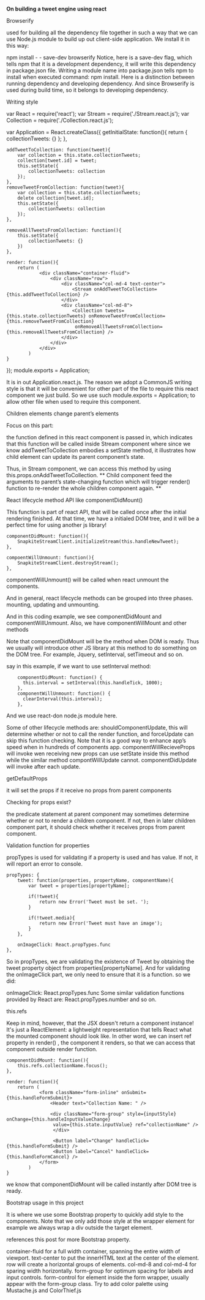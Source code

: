**On building a tweet engine using react**

Browserify

used for building all the dependency file together in such a way that we can use Node.js module to build up out client-side application. We install it in this way:

npm install - - save-dev browserify 
Notice, here is a save-dev flag, which tells npm that it is a development dependency, it will write this dependency in package.json file. Writing a module name into package.json tells npm to install when executed command: npm install. Here is a distinction between running dependency and developing dependency. And since Browserify is used during build time, so it belongs to developing dependency.

Writing style

var React = require('react');
var Stream = require('./Stream.react.js');
var Collection = require('./Collection.react.js');

var Application = React.createClass({
    getInitialState: function(){
        return {
            collectionTweets: {}
        };
    },

    addTweetToCollection: function(tweet){
        var collection = this.state.collectionTweets;
        collection[tweet.id] = tweet;
        this.setState({
            collectionTweets: collection
        });
    },
    removeTweetFromCollection: function(tweet){
        var collection = this.state.collectionTweets;
        delete collection[tweet.id];
        this.setState({
            collectionTweets: collection
        });
    },

    removeAllTweetsFromCollection: function(){
        this.setState({
            collectionTweets: {}
        })
    },

    render: function(){
        return (
                <div className="container-fluid">
                    <div className="row">
                        <div className="col-md-4 text-center">
                            <Stream onAddTweetToCollection={this.addTweetToCollection} />
                        </div>
                        <div className="col-md-8">
                            <Collection tweets={this.state.collectionTweets} onRemoveTweetFromCollection={this.removeTweetFromCollection}
                             onRemoveAllTweetsFromCollection={this.removeAllTweetsFromCollection} />
                        </div>
                    </div>
                </div>
            )
    }
});
module.exports = Application;

It is in out Application.react.js. The reason we adopt a CommonJS writing style is that it will be convenient for other part of the file to require this react component we just build. So we use such module.exports = Application; to allow other file when used to require this component.

Children elements change parent’s elements

Focus on this part:

<Stream onAddTweetToCollection={this.addTweetToCollection} />
the function defined in this react component is passed in, which indicates that this function will be called inside Stream component where since we know addTweetToCollection embodies a setState method, it illustrates how child element can update its parent component’s state.

Thus, in Stream component, we can access this method by using this.props.onAddTweetToCollection. ** Child component feed the arguments to parent’s state-changing function which will trigger render() function to re-render the whole children component again. **

React lifecycle method API like componentDidMount()

This function is part of react API, that will be called once after the initial rendering finished. At that time, we have a initialed DOM tree, and it will be a perfect time for using another js library!

    componentDidMount: function(){
        SnapkiteStreamClient.initializeStream(this.handleNewTweet);
    },

    compoentWillUnmount: function(){
        SnapkiteStreamClient.destroyStream();
    },
componentWillUnmount() will be called when react unmount the components.

And in general, react lifecycle methods can be grouped into three phases.
mounting, updating and unmounting.

And in this coding example, we see componentDidMount and componentWillUnmount. Also, we have componentWillMount and other methods

Note that componentDidMount will be the method when DOM is ready. Thus we usually will introduce other JS library at this method to do something on the DOM tree. For example, Jquery, setInterval, setTimeout and so on.

say in this example, if we want to use setInterval method:

        componentDidMount: function() {
          this.interval = setInterval(this.handleTick, 1000);
        },
        componentWillUnmount: function() {
          clearInterval(this.interval);
        },
And we use react-don node.js module here.

Some of other lifecycle methods are: shouldComponentUpdate, this will determine whether or not to call the render function, and forceUpdate can skip this function checking. Note that it is a good way to enhance app’s speed when in hundreds of components app. componentWillRecieveProps will invoke wen receiving new props can use setState inside this method while the similar method compontWillUpdate cannot. componentDidUpdate will invoke after each update.

getDefaultProps

it will set the props if it receive no props from parent components

Checking for props exist?

the predicate statement at parent component may sometimes determine whether or not to render a children component. If not, then in later children component part, it should check whether it receives props from parent component.

Validation function for properties

propTypes is used for validating if a property is used and has value. If not, it will report an error to console.

    propTypes: {
        tweet: function(properties, propertyName, componentName){
            var tweet = properties[propertyName];

            if(!tweet){
                return new Error('Tweet must be set. ');
            }

            if(!tweet.media){
                return new Error('Tweet must have an image');
            }
        },

        onImageClick: React.propTypes.func
    },
So in propTypes, we are validating the existence of Tweet by obtaining the tweet property object from properties[propertyName]. And for validating the onImageClick part, we only need to ensure that it is a function. so we did:

onImageClick: React.propTypes.func
Some similar validation functions provided by React are: React.propTypes.number and so on.

this.refs

Keep in mind, however, that the JSX doesn't return a component instance! It's just a ReactElement: a lightweight representation that tells React what the mounted component should look like. In other word, we can insert ref property in render() , the component it renders, so that we can access that component outside render function.

    componentDidMount: function(){
        this.refs.collectionName.focus();
    },

    render: function(){
        return (
                <form className="form-inline" onSubmit={this.handleFormSubmit}>
                    <Header text="Collection Name: " />

                    <div className="form-group" style={inputStyle} onChange={this.handleInputValueChange}
                     value={this.state.inputValue} ref="collectionName" />
                     </div>

                     <Button label="Change" handleClick={this.handleFormSubmit} />
                     <Button label="Cancel" handleClick={this.handleFormCancel} />
                </form>
            )
    }
we know that componentDidMount will be called instantly after DOM tree is ready.

Bootstrap usage in this project

<div className="container-fluid">
                    <div className="row">
                        <div className="col-md-4 text-center">
                            <Stream onAddTweetToCollection={this.addTweetToCollection} />
                        </div>
                        <div className="col-md-8">
                            <Collection tweets={this.state.collectionTweets} onRemoveTweetFromCollection={this.removeTweetFromCollection}
                             onRemoveAllTweetsFromCollection={this.removeAllTweetsFromCollection} />
                        </div>
                    </div>
                </div>
It is where we use some Bootstrap property to quickly add style to the components. Note that we only add those style at the wrapper element for example we always wrap a div outside the target element.

references this post for more Bootstrap property.

container-fluid for a full width container, spanning the entire width of viewport.
text-center to put the innerHTML text at the center of the element.
row will create a horizontal groups of elements.
col-md-8 and col-md-4 for sparing width horizontally.
form-group for optimum spacing for labels and input controls.
form-control for element inside the form wrapper, usually appear with the form-group class.
Try to add color palette using Mustache.js and ColorThief.js
